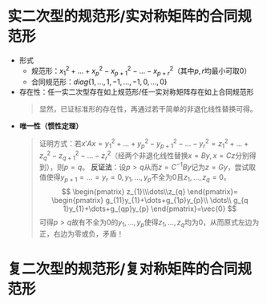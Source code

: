 # 实二次型的规范形/实对称矩阵的合同规范形

- 形式
	- 规范形：$x_{1}^2+\dots+x_{p}^2-x_{p+1}^2-\dots-x_{{p+r}}^2$（其中$p,r$均最小可取$0$）
	- 合同规范形：$diag\{ 1,\dots,1,-1,\dots,-1,0,\dots,0 \}$
- 存在性：任一实二次型存在如上规范形/任一实对称矩阵存在如上合同规范形
  >显然，已证标准形的存在性，再通过若干简单的非退化线性替换可得。
- **唯一性（惯性定理）**
  > 证明方式：若$x'Ax=y_{1}^2+\dots+y_{p}^2-y_{p+1}^2-\dots-y_{r}^2=z_{1}^2+\dots+z_{q}^2-z_{q+1}^2-\dots -z_{r}^2$（经两个非退化线性替换$x=By,x=Cz$分别得到），则$p=q$。
  > 	**反证法**：设$p>q$从而$z=C^{-1}By$记为$z=Gy$，尝试取值使得$y_{p+1}=\dots=y_{r}=0,y_{1},\dots,y_{p}$不全为$0$且$z_{1},\dots,z_{q}=0$。
$$
\begin{pmatrix}
z_{1}\\\dots\\z_{q}
\end{pmatrix}=
\begin{pmatrix}
g_{11}y_{1}+\dots+g_{1p}y_{p}\\ \dots\\ g_{q 1}y_{1}+\dots+g_{qp}y_{p}
\end{pmatrix}=\vec{0}
$$
可得$p>q$故有不全为$0$的$y_{1},\dots,y_{p}$使得$z_{1},\dots,z_{q}$均为$0$，从而原式左边为正，右边为零或负，矛盾！

# 复二次型的规范形/复对称矩阵的合同规范形
